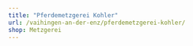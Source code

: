 ```yaml
---
title: "Pferdemetzgerei Kohler"
url: /vaihingen-an-der-enz/pferdemetzgerei-kohler/
shop: Metzgerei
---
```

